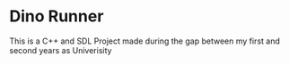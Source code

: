 # Dino Runner
This is a C++ and SDL Project made during the gap between my first and second years as Univerisity
